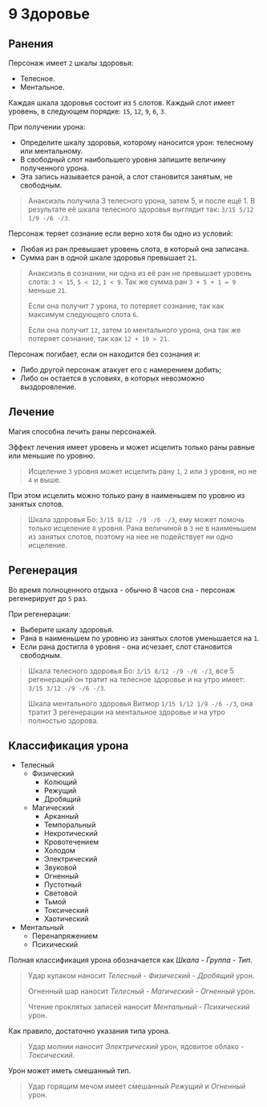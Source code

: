 # 9 Здоровье

## Ранения

Персонаж имеет `2` шкалы здоровья: 
- Телесное.
- Ментальное.

Каждая шкала здоровья состоит из `5` слотов.
Каждый слот имеет уровень, в следующем порядке: `15`, `12`, `9`, `6`, `3`.

При получении урона:
- Определите шкалу здоровья, которому наносится урон: телесному или ментальному.
- В свободный слот наибольшего уровня запишите величину полученного урона.
- Эта запись называется раной, а слот становится занятым, не свободным.

>Анаксиэль получила 3 телесного урона, затем 5, и после ещё 1.
>В результате её шкала телесного здоровья выглядит так: `3/15 5/12 1/9 -/6 -/3`.

Персонаж теряет сознание если верно хотя бы одно из условий:
- Любая из ран превышает уровень слота, в который она записана.
- Сумма ран в одной шкале здоровья превышает `21`.

>Анаксиэль в сознании, ни одна из её ран не превышает уровень слота: `3 < 15`, `5 < 12`, `1 < 9`.
>Так же сумма ран `3 + 5 + 1 = 9` меньше `21`.
>
>Если она получит `7` урона, то потеряет сознание, так как максимум следующего слота `6`.
>
>Если она получит `12`, затем `10` ментального урона, она так же потеряет сознание, так как `12 + 10 > 21`.

Персонаж погибает, если он находится без сознания и:
- Либо другой персонаж атакует его с намерением добить;
- Либо он остается в условиях, в которых невозможно выздоровление.

## Лечение

Магия способна лечить раны персонажей.

Эффект лечения имеет уровень и может исцелить только раны равные или меньшие по уровню.

>Исцеление `3` уровня может исцелить рану `1`, `2` или `3` уровня, но не `4` и выше.

При этом исцелить можно только рану в наименьшем по уровню из занятых слотов.

>Шкала здоровья Бо: `3/15 8/12 -/9 -/6 -/3`, ему может помочь только исцеление `8` уровня.
>Рана величиной в `3` не в наименьшем из занятых слотов, поэтому на нее не подействует ни одно исцеление.

## Регенерация

Во время полноценного отдыха - обычно 8 часов сна - персонаж регенерирует до `5` раз.

При регенерации:
- Выберите шкалу здоровья.
- Рана в наименьшем по уровню из занятых слотов уменьшается на `1`.
- Если рана достигла `0` уровня - она исчезает, слот становится свободным.

>Шкала телесного здоровья Бо: `3/15 8/12 -/9 -/6 -/3`,
>все 5 регенераций он тратит на телесное здоровье
>и на утро имеет: `3/15 3/12 -/9 -/6 -/3`.
>
>Шкала ментального здоровья Витмор `1/15 1/12 1/9 -/6 -/3`,
>она тратит 3 регенерации на ментальное здоровье
>и на утро полностью здорова.

## Классификация урона

- Телесный
  - Физический
    - Колющий
    - Режущий
    - Дробящий
  - Магический
    - Арканный
    - Темпоральный
    - Некротический
    - Кровотечением
    - Холодом
    - Электрический
    - Звуковой
    - Огненный
    - Пустотный
    - Световой
    - Тьмой
    - Токсический
    - Хаотический
- Ментальный
  - Перенапряжением
  - Психический

Полная классификация урона обозначается как _Шкала - Группа - Тип_.

>Удар кулаком наносит _Телесный - Физический - Дробящий_ урон.
>
>Огненный шар наносит _Телесный - Магический - Огненный_ урон.
>
>Чтение проклятых записей наносит _Ментальный - Психический_ урон.

Как правило, достаточно указания типа урона.

>Удар молнии наносит _Электрический_ урон, ядовитое облако - _Токсический_.

Урон может иметь смешанный тип.

>Удар горящим мечом имеет смешанный _Режущий_ и _Огненный_ урон.
